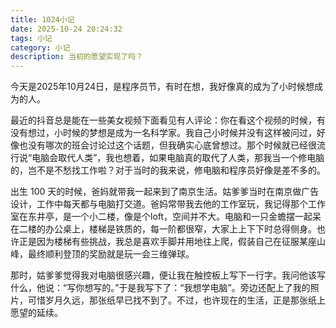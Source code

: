 ```yaml
---
title: 1024小记
date: 2025-10-24 20:24:32
tags: 小记
category: 小记
description: 当初的愿望实现了吗？
---
```


今天是2025年10月24日，是程序员节，有时在想，我好像真的成为了小时候想成为的人。

最近的抖音总是能在一些美女视频下面看见有人评论：你在看这个视频的时候，有没有想过，小时候的梦想是成为一名科学家。我自己小时候并没有这样被问过，好像也没有哪次的班会讨论过这个话题，但我确实心底曾想过。那个时候就已经很流行说“电脑会取代人类”，我也想着，如果电脑真的取代了人类，那我当一个修电脑的，岂不是不愁找工作啦？对于当时的我来说，修电脑和程序员好像是差不多的。

出生 100 天的时候，爸妈就带我一起来到了南京生活。姑爹爹当时在南京做广告设计，工作中每天都与电脑打交道。爸妈常带我去他的工作室玩，我记得那个工作室在东井亭，是一个小二楼，像是个loft，空间并不大。电脑和一只金蟾摆一起呆在二楼的办公桌上，楼梯是铁质的，每一阶都很窄，大家上上下下时总得侧身。也许正是因为楼梯有些挑战，我总是喜欢手脚并用地往上爬，假装自己在征服某座山峰，最终顺利登顶的奖励就是玩一会三维弹球。

那时，姑爹爹觉得我对电脑很感兴趣，便让我在触控板上写下一行字。我问他该写什么，他说：“写你想写的。”于是我写下了：“我想学电脑”。旁边还配上了我的照片，可惜岁月久远，那张纸早已找不到了。不过，也许现在的生活，正是那张纸上愿望的延续。
